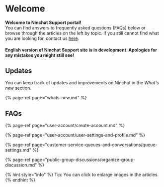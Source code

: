 # Welcome

**Welcome to Ninchat Support portal!**   
You can find answers to frequently asked questions \(FAQs\) below or browse through the articles on the left by topic. If you still cannot find what you are looking for, contact us [here](https://ninchat.com/contact).

#### English version of Ninchat Support site is in development. Apologies for any mistakes you might still see!

## Updates

You can keep track of updates and improvements on Ninchat in the _What's new_ section.

{% page-ref page="whats-new.md" %}

## FAQs

{% page-ref page="user-account/create-account.md" %}

{% page-ref page="user-account/user-settings-and-profile.md" %}

{% page-ref page="customer-service-queues-and-conversations/queue-settings.md" %}

{% page-ref page="public-group-discussions/organize-group-discussion.md" %}

 

{% hint style="info" %}
Tip: You can click to enlarge images in the articles.
{% endhint %}



